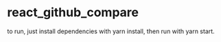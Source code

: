 # react_github_compare

to run, just install dependencies with yarn install, then run with yarn start.